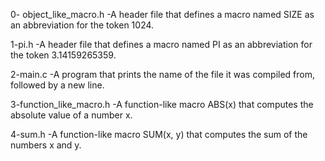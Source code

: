 
0- object_like_macro.h -A header file that defines a macro named SIZE as an abbreviation for the token 1024.



1-pi.h -A header file that defines a macro named PI as an abbreviation for the token 3.14159265359.



2-main.c -A program that prints the name of the file it was compiled from, followed by a new line.



3-function_like_macro.h -A function-like macro ABS(x) that computes the absolute value of a number x.



4-sum.h -A function-like macro SUM(x, y) that computes the sum of the numbers x and y.
